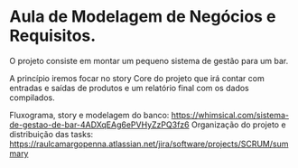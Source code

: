 # Aula de Modelagem de Negócios e Requisitos.

O projeto consiste em montar um pequeno sistema de gestão para um bar.

A princípio iremos focar no story Core do projeto que irá contar com entradas e saídas de produtos e um relatório final com os dados compilados.

Fluxograma, story e modelagem do banco: https://whimsical.com/sistema-de-gestao-de-bar-4ADXqEAg6ePVHyZzPQ3fz6
Organização do projeto e distribuição das tasks: https://raulcamargopenna.atlassian.net/jira/software/projects/SCRUM/summary